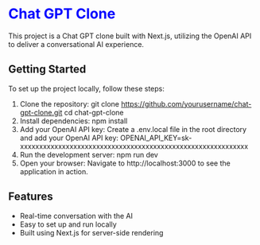 <h1 style="color:blue; font-weight:bold;">Chat GPT Clone</h1> 

This project is a Chat GPT clone built with Next.js, utilizing the OpenAI API to deliver a conversational AI experience.

## Getting Started
To set up the project locally, follow these steps:

1. Clone the repository: git clone https://github.com/yourusername/chat-gpt-clone.git
                         cd chat-gpt-clone
2. Install dependencies: npm install
3. Add your OpenAI API key:
   Create a .env.local file in the root directory and add your OpenAI API key: OPENAI_API_KEY=sk-xxxxxxxxxxxxxxxxxxxxxxxxxxxxxxxxxxxxxxxxxxxxxxxxxxxxxxxxxxxx
4. Run the development server: npm run dev
5. Open your browser: Navigate to http://localhost:3000 to see the application in action.

## Features
* Real-time conversation with the AI
* Easy to set up and run locally
* Built using Next.js for server-side rendering
